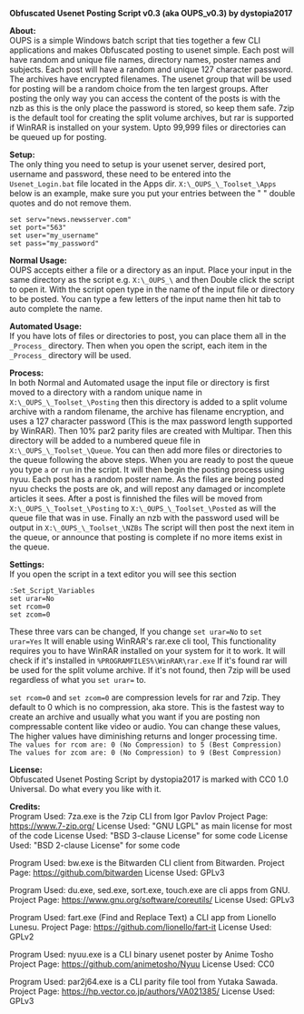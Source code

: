 **Obfuscated Usenet Posting Script v0.3 (aka OUPS_v0.3) by dystopia2017**
 
**About:** <br>
OUPS is a simple Windows batch script that ties together a few CLI applications 
and makes Obfuscated posting to usenet simple. Each post will have random and 
unique file names, directory names, poster names and subjects. Each post will 
have a random and unique 127 character password. The archives have encrypted 
filenames. The usenet group that will be used for posting will be a random 
choice from the ten largest groups. After posting the only way you can access 
the content of the posts is with the nzb as this is the only place the password 
is stored, so keep them safe. 7zip is the default tool for creating the split 
volume archives, but rar is supported if WinRAR is installed on your system. 
Upto 99,999 files or directories can be queued up for posting. 
 
**Setup:** <br>
The only thing you need to setup is your usenet server, desired port, username 
and password, these need to be entered into the `Usenet_Login.bat` file located in
the Apps dir. `X:\_OUPS_\_Toolset_\Apps` below is an example, make sure you put 
your entries between the " " double quotes and do not remove them. 
 
`set serv="news.newsserver.com"` <br>
`set port="563"` <br>
`set user="my_username"` <br>
`set pass="my_password"` <br>
 
**Normal Usage:** <br>
OUPS accepts either a file or a directory as an input. Place your input in the 
same directory as the script e.g. `X:\_OUPS_\` and then Double click the script to
open it. With the script open type in the name of the input file or directory to
be posted. You can type a few letters of the input name then hit tab to auto 
complete the name. 
 
**Automated Usage:** <br>
If you have lots of files or directories to post, you can place them all in the 
`_Process_` directory. Then when you open the script, each item in the `_Process_`
directory will be used. 
 
**Process:** <br>
In both Normal and Automated usage the input file or directory is first moved to
a directory with a random unique name in `X:\_OUPS_\_Toolset_\Posting` then 
this directory is added to a split volume archive with a random filename, 
the archive has filename encryption, and uses a 127 character password (This is 
the max password length supported by WinRAR). Then 10% par2 parity files are 
created with Multipar. Then this directory will be added to a numbered queue 
file in `X:\_OUPS_\_Toolset_\Queue`. You can then add more files or directories 
to the queue following the above steps. When you are ready to post the queue you
type `a` or `run` in the script. It will then begin the posting process using 
nyuu. Each post has a random poster name. As the files are being posted nyuu checks
the posts are ok, and will repost any damaged or incomplete articles it sees. After a post is finnished the files will be moved 
from `X:\_OUPS_\_Toolset_\Posting` to `X:\_OUPS_\_Toolset_\Posted` as will the 
queue file that was in use. Finally an nzb with the password used will be output
in `X:\_OUPS_\_Toolset_\NZBs` The script will then post the next item in the 
queue, or announce that posting is complete if no more items exist in the queue.
 
**Settings:** <br>
If you open the script in a text editor you will see this section
 
`:Set_Script_Variables` <br>
`set urar=No` <br>
`set rcom=0` <br>
`set zcom=0` <br>
 
These three vars can be changed, If you change `set urar=No` to `set urar=Yes` 
It will enable using WinRAR's rar.exe cli tool, This functionality requires you 
to have WinRAR installed on your system for it to work. It will check if it's 
installed in `%PROGRAMFILES%\WinRAR\rar.exe` If it's found rar will be used for 
the split volume archive. If it's not found, then 7zip will be used regardless 
of what you `set urar=` to. 
 
`set rcom=0` and `set zcom=0` are compression levels for rar and 7zip. They 
default to 0 which is no compression, aka store. This is the fastest way to 
create an archive and usually what you want if you are posting non compressable 
content like video or audio. You can change these values, The higher values have diminishing returns and longer processing time. <br>
`The values for rcom are: 0 (No Compression) to 5 (Best Compression)` <br>
`The values for zcom are: 0 (No Compression) to 9 (Best Compression)` <br>
 
**License:** <br>
Obfuscated Usenet Posting Script by dystopia2017 is marked with CC0 1.0 
Universal. Do what every you like with it. 
 
**Credits:** <br>
Program Used: 7za.exe is the 7zip CLI from Igor Pavlov 
Project Page: https://www.7-zip.org/ 
License Used: "GNU LGPL" as main license for most of the code 
License Used: "BSD 3-clause License" for some code 
License Used: "BSD 2-clause License" for some code 
 
Program Used: bw.exe is the Bitwarden CLI client from Bitwarden. 
Project Page: https://github.com/bitwarden 
License Used: GPLv3 
 
Program Used: du.exe, sed.exe, sort.exe, touch.exe are cli apps from GNU. 
Project Page: https://www.gnu.org/software/coreutils/ 
License Used: GPLv3 
 
Program Used: fart.exe (Find and Replace Text) a CLI app from Lionello Lunesu. 
Project Page: https://github.com/lionello/fart-it 
License Used: GPLv2 
 
Program Used: nyuu.exe is a CLI binary usenet poster by Anime Tosho 
Project Page: https://github.com/animetosho/Nyuu 
License Used: CC0 
 
Program Used: par2j64.exe is a CLI parity file tool from Yutaka Sawada. 
Project Page: https://hp.vector.co.jp/authors/VA021385/ 
License Used: GPLv3 

